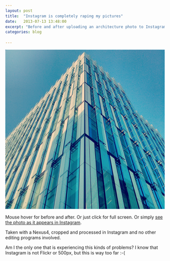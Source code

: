 ```yaml
---
layout: post
title:  "Instagram is completely raping my pictures"
date:   2013-07-13 13:48:00
excerpt: "Before and after uploading an architecture photo to Instagram you can see how the quality"
categories: blog

---
```


<p><a class="before-and-after" style="background-size: cover; background-image: url('/images/instagram_raping_my_pictures_after.png')" href="/images/instagram_raping_my_pictures.png"><img class="full-width-image" src="/images/instagram_raping_my_pictures_before.png" title="Before and after my picture was uploaded to Instagram" />
</a></p>

Mouse hover for before and after. Or just click for full screen. Or simply [see the photo as it appears in Instagram](http://instagram.com/p/boHqmuEMSn/).

Taken with a Nexus4, cropped and processed in Instagram and no other editing programs involved.

Am I the only one that is experiencing this kinds of problems? I know that Instagram is not Flickr or 500px, but this is way too far :-(

